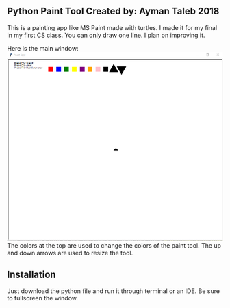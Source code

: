 ## Python Paint Tool Created by: Ayman Taleb 2018

This is a painting app like MS Paint made with turtles. I made it for my final in my first CS class. You can only draw one line. I plan on improving it.

Here is the main window:
![Main Window](mainWindow.png)
The colors at the top are used to change the colors of the paint tool. The up and down arrows are used to resize the tool. 

## Installation

Just download the python file and run it through terminal or an IDE. Be sure to fullscreen the window.

